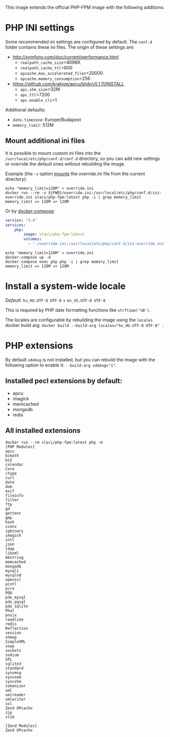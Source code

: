This image extends the official PHP-FPM image with the following additions:

# PHP INI settings
Some recommended ini settings are configured by default. The `conf.d` folder contains these ini files.
The origin of these settings are:

* http://symfony.com/doc/current/performance.html
  * `realpath_cache_size`=4096K
  * `realpath_cache_ttl`=600
  * `opcache.max_accelerated_files`=20000
  * `opcache.memory_consumption`=256
* https://github.com/krakjoe/apcu/blob/v5.1.11/INSTALL
  * `apc.shm_size`=32M
  * `apc.ttl`=7200
  * `apc.enable_cli`=1

Additional defaults:
* `date.timezone`: Europe/Budapest
* `memory_limit`: 512M

## Mount additional ini files
It is possible to mount custom ini files into the `/usr/local/etc/php/conf.d/conf.d` directory, so you can add new settings or override the
default ones without rebuilding the image.

Example (the `-v` option [mounts](https://docs.docker.com/storage/volumes/) the override.ini file from the current directory):
```shell script
echo "memory_limit=128M" > override.ini
docker run --rm -v ${PWD}/override.ini:/usr/local/etc/php/conf.d/zzz-override.ini slaci/php-fpm:latest php -i | grep memory_limit
memory_limit => 128M => 128M
```

Or by [docker-compose](https://docs.docker.com/compose/):
```yaml
version: "3.4"
services:
    php:
        image: slaci/php-fpm:latest
        volumes:
          - "./override.ini:/usr/local/etc/php/conf.d/zzz-override.ini"
```
```shell script
echo "memory_limit=128M" > override.ini
docker-compose up -d
docker-compose exec php php -i | grep memory_limit
memory_limit => 128M => 128M
```

# Install a system-wide locale
*Default:* `hu_HU.UTF-8 UTF-8` + `en_US.UTF-8 UTF-8`

This is required by PHP date formatting functions like `strftime('%B')`.

The locales are configurable by rebuilding the image using the `locales` docker build arg: `docker build --build-arg locales="hu_HU.UTF-8 UTF-8" .`

# PHP extensions
By default `xdebug` is not installed, but you can rebuild the image with the following option to enable it: `--build-arg xdebug="1"`.

## Installed pecl extensions by default:
* apcu
* imagick
* memcached
* mongodb
* redis

## All installed extensions
```
docker run --rm slaci/php-fpm:latest php -m
[PHP Modules]
apcu
bcmath
bz2
calendar
Core
ctype
curl
date
dom
exif
fileinfo
filter
ftp
gd
gettext
gmp
hash
iconv
igbinary
imagick
intl
json
ldap
libxml
mbstring
memcached
mongodb
mysqli
mysqlnd
openssl
pcntl
pcre
PDO
pdo_mysql
pdo_pgsql
pdo_sqlite
Phar
posix
readline
redis
Reflection
session
shmop
SimpleXML
soap
sockets
sodium
SPL
sqlite3
standard
sysvmsg
sysvsem
sysvshm
tokenizer
xml
xmlreader
xmlwriter
xsl
Zend OPcache
zip
zlib

[Zend Modules]
Zend OPcache
```